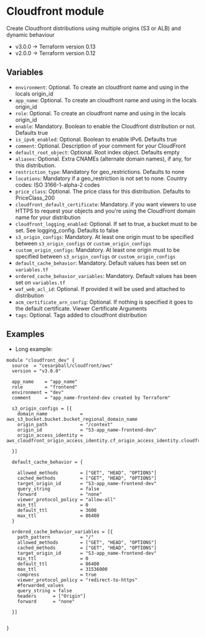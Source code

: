 Cloudfront module
==========================
Create Cloudfront distributions using multiple origins (S3 or ALB) and dynamic behaviour

- v3.0.0 -> Terraform version 0.13
- v2.0.0 -> Terraform version 0.12


Variables
---------
 - `environment`: Optional. To create an cloudfront name and using in the locals origin_id
 - `app_name`: Optional. To create an cloudfront name and using in the locals origin_id
 - `role`: Optional. To create an cloudfront name and using in the locals origin_id
 - `enable`: Mandatory. Boolean to enable the Cloudfront distribution or not. Defaults true
 - `is_ipv6_enabled`: Optional. Boolean to enable IPv6. Defaults true
 - `comment`: Optional. Description of your comment for your CloudFront
 - `default_root_object`: Optional. Root index object. Defaults empty
 - `aliases`: Optional.  Extra CNAMEs (alternate domain names), if any, for this distribution.
 - `restriction_type`: Mandatory for geo_restrictions. Defaults to none
 - `locations`: Mandatory if a geo_restriction is not set to none. Country codes: ISO 3166-1-alpha-2 codes
 - `price_class`: Optional. The price class for this distribution. Defaults to PriceClass_200
 - `cloudfront_default_certificate`: Mandatory. if you want viewers to use HTTPS to request your objects and you're using the CloudFront domain name for your distribution
 - `cloudfront_logging_enabled`: Optional. If set to true, a bucket must to be set. See logging_config. Defaults to false
 - `s3_origin_configs`: Mandatory. At least one origin must to be specified between `s3_origin_configs` or `custom_origin_configs`
 - `custom_origin_configs`: Mandatory. At least one origin must to be specified between `s3_origin_configs` or `custom_origin_configs`
 - `default_cache_behavior`: Mandatory. Default values has been set on `variables.tf`
 - `ordered_cache_behavior_variables`: Mandatory. Default values has been set on `variables.tf`
 - `waf_web_acl_id`: Optional. If provided it will be used and attached to distribution
 - `acm_certificate_arn_config`: Optional. If nothing is specified it goes to the default certificate. Viewer Certificate Arguments
 - `tags`: Optional. Tags added to cloudfront distribution

Examples
--------
* Long example:

```hcl
module "cloudfront_dev" {
  source  = "cesarpball/cloudfront/aws"
  version = "v3.0.0"

  app_name    = "app_name"
  role        = "frontend"
  environment = "dev"
  comment     = "app_name-frontend-dev created by Terraform"

  s3_origin_configs = [{
    domain_name            = aws_s3_bucket.bucket.bucket_regional_domain_name
    origin_path            = "/context"
    origin_id              = "S3-app_name-frontend-dev"
    origin_access_identity = aws_cloudfront_origin_access_identity.cf_origin_access_identity.cloudfront_access_identity_path

  }]

  default_cache_behavior = {

    allowed_methods        = ["GET", "HEAD", "OPTIONS"]
    cached_methods         = ["GET", "HEAD", "OPTIONS"]
    target_origin_id       = "S3-app_name-frontend-dev"
    query_string           = false
    forward                = "none"
    viewer_protocol_policy = "allow-all"
    min_ttl                = 0
    default_ttl            = 3600
    max_ttl                = 86400
  }

  ordered_cache_behavior_variables = [{
    path_pattern           = "/"
    allowed_methods        = ["GET", "HEAD", "OPTIONS"]
    cached_methods         = ["GET", "HEAD", "OPTIONS"]
    target_origin_id       = "S3-app_name-frontend-dev"
    min_ttl                = 0
    default_ttl            = 86400
    max_ttl                = 31536000
    compress               = true
    viewer_protocol_policy = "redirect-to-https"
    #forwarded_values
    query_string = false
    headers      = ["Origin"]
    forward      = "none"

  }]


}
```
